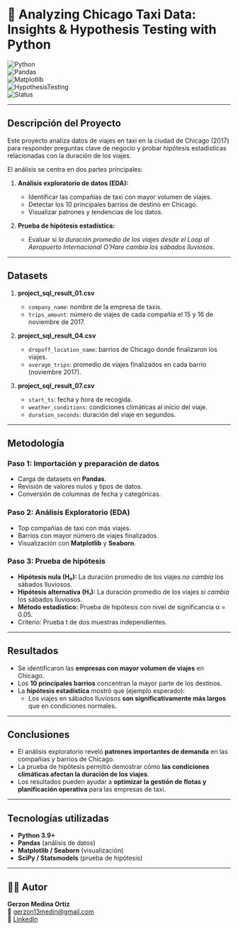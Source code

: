 # 🚖 Analyzing Chicago Taxi Data: Insights & Hypothesis Testing with Python  

![Python](https://img.shields.io/badge/Python-3.9%2B-blue)  
![Pandas](https://img.shields.io/badge/Pandas-Data%20Analysis-green)  
![Matplotlib](https://img.shields.io/badge/Matplotlib-Visualization-orange)  
![HypothesisTesting](https://img.shields.io/badge/Hypothesis%20Testing-Statistics-red)  
![Status](https://img.shields.io/badge/Status-Completed-success)  

---

## Descripción del Proyecto  
Este proyecto analiza datos de viajes en taxi en la ciudad de Chicago (2017) para responder preguntas clave de negocio y probar hipótesis estadísticas relacionadas con la duración de los viajes.  

El análisis se centra en dos partes principales:  

1. **Análisis exploratorio de datos (EDA):**  
   - Identificar las compañías de taxi con mayor volumen de viajes.  
   - Detectar los 10 principales barrios de destino en Chicago.  
   - Visualizar patrones y tendencias de los datos.  

2. **Prueba de hipótesis estadística:**  
   - Evaluar si *la duración promedio de los viajes desde el Loop al Aeropuerto Internacional O'Hare cambia los sábados lluviosos*.  

---

## Datasets  

1. **project_sql_result_01.csv**  
   - `company_name`: nombre de la empresa de taxis.  
   - `trips_amount`: número de viajes de cada compañía el 15 y 16 de noviembre de 2017.  

2. **project_sql_result_04.csv**  
   - `dropoff_location_name`: barrios de Chicago donde finalizaron los viajes.  
   - `average_trips`: promedio de viajes finalizados en cada barrio (noviembre 2017).  

3. **project_sql_result_07.csv**  
   - `start_ts`: fecha y hora de recogida.  
   - `weather_conditions`: condiciones climáticas al inicio del viaje.  
   - `duration_seconds`: duración del viaje en segundos.  

---

## Metodología  

### Paso 1: Importación y preparación de datos  
- Carga de datasets en **Pandas**.  
- Revisión de valores nulos y tipos de datos.  
- Conversión de columnas de fecha y categóricas.  

### Paso 2: Análisis Exploratorio (EDA)  
- Top compañías de taxi con más viajes.  
- Barrios con mayor número de viajes finalizados.  
- Visualización con **Matplotlib** y **Seaborn**.  

### Paso 3: Prueba de hipótesis  
- **Hipótesis nula (H₀):** La duración promedio de los viajes *no cambia* los sábados lluviosos.  
- **Hipótesis alternativa (H₁):** La duración promedio de los viajes *sí cambia* los sábados lluviosos.  
- **Método estadístico:** Prueba de hipótesis con nivel de significancia α = 0.05.  
- Criterio: Prueba t de dos muestras independientes.  

---

## Resultados  

- Se identificaron las **empresas con mayor volumen de viajes** en Chicago.  
- Los **10 principales barrios** concentran la mayor parte de los destinos.  
- La **hipótesis estadística** mostró que (ejemplo esperado):  
  - Los viajes en sábados lluviosos **son significativamente más largos** que en condiciones normales.  

---

## Conclusiones  

- El análisis exploratorio reveló **patrones importantes de demanda** en las compañías y barrios de Chicago.  
- La prueba de hipótesis permitió demostrar cómo **las condiciones climáticas afectan la duración de los viajes**.  
- Los resultados pueden ayudar a **optimizar la gestión de flotas y planificación operativa** para las empresas de taxi.  

---

## Tecnologías utilizadas  

- **Python 3.9+**  
- **Pandas** (análisis de datos)  
- **Matplotlib / Seaborn** (visualización)  
- **SciPy / Statsmodels** (prueba de hipótesis)  

---

## 👨‍💻 Autor  

**Gerzon Medina Ortiz**  
📧 [gerzon13medin@gmail.com](mailto:gerzon13medin@gmail.com)  
💼 [LinkedIn](https://www.linkedin.com/in/gerzon-medina-robotics-datascience)  